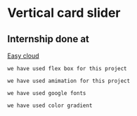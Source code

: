 # Vertical card slider

## Internship done at

[Easy cloud](https://www.easy-cloud.in/)

```
we have used flex box for this project

we have used amimation for this project

we have used google fonts

we have used color gradient



```
